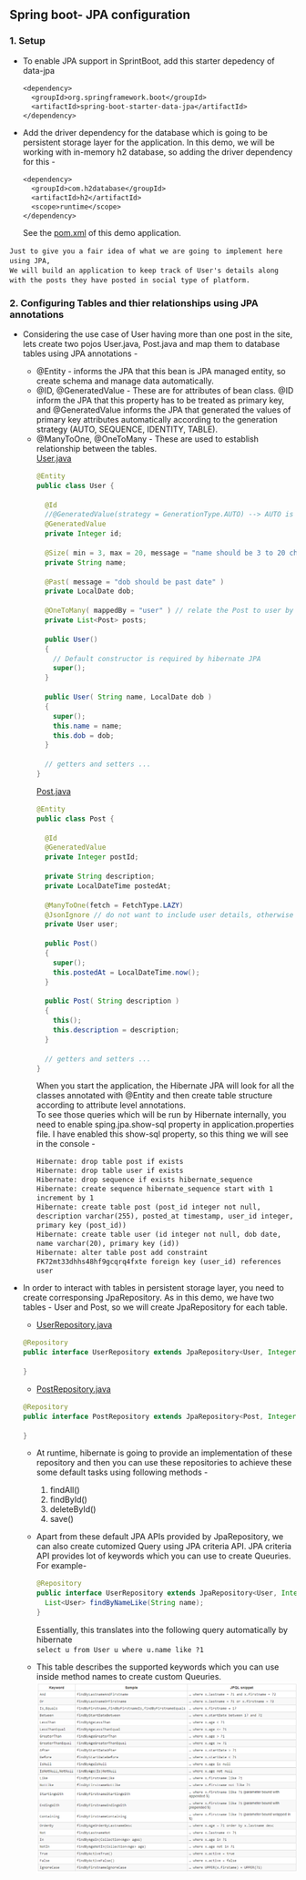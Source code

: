 ## Spring boot- JPA configuration
### 1. **Setup**
* To enable JPA support in SprintBoot, add this starter depedency of data-jpa
  ```
  <dependency>
    <groupId>org.springframework.boot</groupId>
    <artifactId>spring-boot-starter-data-jpa</artifactId>
  </dependency>
  ```
* Add the driver dependency for the database which is going to be persistent storage layer for the application. In this demo, we will be working with in-memory h2 database, so adding the driver dependency for this -
  ```
  <dependency>
    <groupId>com.h2database</groupId>
    <artifactId>h2</artifactId>
    <scope>runtime</scope>
  </dependency>
  ```
  See the [pom.xml](https://github.com/thedevd/techBlog/blob/master/springboot/restful-web-services/08-springboot-jpa/pom.xml) of this demo application.

`Just to give you a fair idea of what we are going to implement here using JPA,`\
`We will build an application to keep track of User's details along with the posts they have posted in social type of platform.`

### 2. Configuring Tables and thier relationships using JPA annotations
* Considering the use case of User having more than one post in the site, lets create two pojos User.java, Post.java and map them to database tables using JPA annotations -
  * @Entity - informs the JPA that this bean is JPA managed entity, so create schema and manage data automatically.
  * @ID, @GeneratedValue - These are for attributes of bean class. @ID inform the JPA that this property has to be treated as primary key, and @GeneratedValue informs the JPA that generated the values of primary key attributes automatically according to the generation strategy (AUTO, SEQUENCE, IDENTITY, TABLE).
  * @ManyToOne, @OneToMany - These are used to establish relationship between the tables.\
    [User.java](https://github.com/thedevd/techBlog/blob/master/springboot/restful-web-services/08-springboot-jpa/src/main/java/com/thedevd/springboot/bean/User.java)
    ```java
    @Entity
    public class User {
  
  	  @Id
  	  //@GeneratedValue(strategy = GenerationType.AUTO) --> AUTO is the default strategy if strategy is not given
  	  @GeneratedValue
  	  private Integer id;
  	  
  	  @Size( min = 3, max = 20, message = "name should be 3 to 20 characters long" )
  	  private String name;
  	  
  	  @Past( message = "dob should be past date" )
  	  private LocalDate dob;
  	  
  	  @OneToMany( mappedBy = "user" ) // relate the Post to user by user property in Post.java.
  	  private List<Post> posts;
  	  
  	  public User()
  	  {
  	  	// Default constructor is required by hibernate JPA
  	  	super();
  	  }
  	  
  	  public User( String name, LocalDate dob )
  	  {
  	  	super();
  	  	this.name = name;
  	  	this.dob = dob;
  	  }
  	  
  	  // getters and setters ...
    }
    ```
    [Post.java](https://github.com/thedevd/techBlog/blob/master/springboot/restful-web-services/08-springboot-jpa/src/main/java/com/thedevd/springboot/bean/Post.java)
    ```java
    @Entity
    public class Post {
    
      @Id
      @GeneratedValue
      private Integer postId;
      
      private String description;
      private LocalDateTime postedAt;
      
      @ManyToOne(fetch = FetchType.LAZY)
      @JsonIgnore // do not want to include user details, otherwise there will be recursive retrieval of User and post within user.
      private User user;
      
      public Post()
      {
      	super();
      	this.postedAt = LocalDateTime.now();
      }
      
      public Post( String description )
      {
      	this();
      	this.description = description;
      }
      
      // getters and setters ...
    }
    ```
    When you start the application, the Hibernate JPA will look for all the classes annotated with @Entity and then create table structure according to attribute level annotations.\
    To see those queries which will be run by Hibernate internally, you need to enable sping.jpa.show-sql property in application.properties file. I have enabled this show-sql property, so this thing we will see in the console -
    ```
    Hibernate: drop table post if exists
    Hibernate: drop table user if exists
    Hibernate: drop sequence if exists hibernate_sequence
    Hibernate: create sequence hibernate_sequence start with 1 increment by 1
    Hibernate: create table post (post_id integer not null, description varchar(255), posted_at timestamp, user_id integer, primary key (post_id))
    Hibernate: create table user (id integer not null, dob date, name varchar(20), primary key (id))
    Hibernate: alter table post add constraint FK72mt33dhhs48hf9gcqrq4fxte foreign key (user_id) references user
    ```
    
* In order to interact with tables in persistent storage layer, you need to create corresponsing JpaRepository. As in this demo, we have two tables - User and Post, so we will create JpaRepository for each table.
  * [UserRepository.java](https://github.com/thedevd/techBlog/blob/master/springboot/restful-web-services/08-springboot-jpa/src/main/java/com/thedevd/springboot/repository/UserRepository.java)
  ```java
  @Repository
  public interface UserRepository extends JpaRepository<User, Integer> {
  
  }
  ```
  * [PostRepository.java](https://github.com/thedevd/techBlog/blob/master/springboot/restful-web-services/08-springboot-jpa/src/main/java/com/thedevd/springboot/repository/PostRepository.java)
  ```java
  @Repository
  public interface PostRepository extends JpaRepository<Post, Integer> {
  
  }
  ```
  * At runtime, hibernate is going to provide an implementation of these repository and then you can use these repositories to achieve these some default tasks using following methods -
    1. findAll()
    2. findById()
    3. deleteById()
    4. save()
  
  * Apart from these default JPA APIs provided by JpaRepository, we can also create cutomized Query using JPA criteria API. JPA criteria API provides lot of keywords which you can use to create Queuries. For example-
    ```java
    @Repository
    public interface UserRepository extends JpaRepository<User, Integer> {
      List<User> findByNameLike(String name);
    }
    ```
    Essentially, this translates into the following query automatically by hibernate\
    ` select u from User u where u.name like ?1 `
    
  * This table describes the supported keywords which you can use inside method names to create custom Queuries.
  ![JPA Criteria API keywords](https://github.com/thedevd/imageurls/blob/master/sprintboot/jpa_criteria_api_keywords.png)

